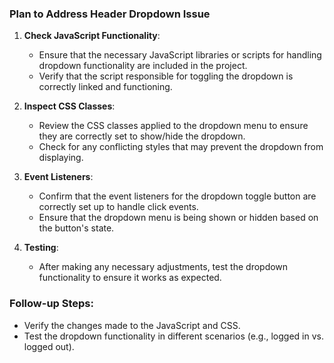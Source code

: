 ### Plan to Address Header Dropdown Issue

1. **Check JavaScript Functionality**:
   - Ensure that the necessary JavaScript libraries or scripts for handling dropdown functionality are included in the project.
   - Verify that the script responsible for toggling the dropdown is correctly linked and functioning.

2. **Inspect CSS Classes**:
   - Review the CSS classes applied to the dropdown menu to ensure they are correctly set to show/hide the dropdown.
   - Check for any conflicting styles that may prevent the dropdown from displaying.

3. **Event Listeners**:
   - Confirm that the event listeners for the dropdown toggle button are correctly set up to handle click events.
   - Ensure that the dropdown menu is being shown or hidden based on the button's state.

4. **Testing**:
   - After making any necessary adjustments, test the dropdown functionality to ensure it works as expected.

### Follow-up Steps:
- Verify the changes made to the JavaScript and CSS.
- Test the dropdown functionality in different scenarios (e.g., logged in vs. logged out).
